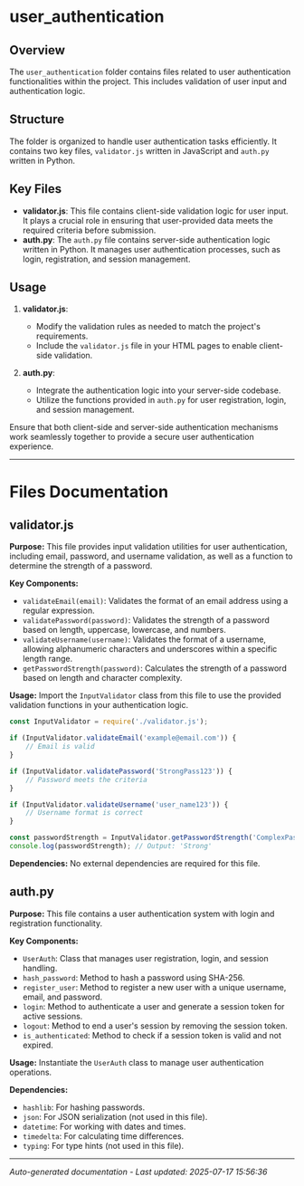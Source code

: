 # user_authentication

## Overview
The `user_authentication` folder contains files related to user authentication functionalities within the project. This includes validation of user input and authentication logic.

## Structure
The folder is organized to handle user authentication tasks efficiently. It contains two key files, `validator.js` written in JavaScript and `auth.py` written in Python.

## Key Files
- **validator.js**: This file contains client-side validation logic for user input. It plays a crucial role in ensuring that user-provided data meets the required criteria before submission.
- **auth.py**: The `auth.py` file contains server-side authentication logic written in Python. It manages user authentication processes, such as login, registration, and session management.

## Usage
1. **validator.js**:
   - Modify the validation rules as needed to match the project's requirements.
   - Include the `validator.js` file in your HTML pages to enable client-side validation.

2. **auth.py**:
   - Integrate the authentication logic into your server-side codebase.
   - Utilize the functions provided in `auth.py` for user registration, login, and session management.

Ensure that both client-side and server-side authentication mechanisms work seamlessly together to provide a secure user authentication experience.

---

# Files Documentation

## validator.js

**Purpose:** This file provides input validation utilities for user authentication, including email, password, and username validation, as well as a function to determine the strength of a password.

**Key Components:**
- `validateEmail(email)`: Validates the format of an email address using a regular expression.
- `validatePassword(password)`: Validates the strength of a password based on length, uppercase, lowercase, and numbers.
- `validateUsername(username)`: Validates the format of a username, allowing alphanumeric characters and underscores within a specific length range.
- `getPasswordStrength(password)`: Calculates the strength of a password based on length and character complexity.

**Usage:** Import the `InputValidator` class from this file to use the provided validation functions in your authentication logic.

```javascript
const InputValidator = require('./validator.js');

if (InputValidator.validateEmail('example@email.com')) {
    // Email is valid
}

if (InputValidator.validatePassword('StrongPass123')) {
    // Password meets the criteria
}

if (InputValidator.validateUsername('user_name123')) {
    // Username format is correct
}

const passwordStrength = InputValidator.getPasswordStrength('ComplexPass123');
console.log(passwordStrength); // Output: 'Strong'
```

**Dependencies:** No external dependencies are required for this file.

## auth.py

**Purpose:** This file contains a user authentication system with login and registration functionality.

**Key Components:**
- `UserAuth`: Class that manages user registration, login, and session handling.
- `hash_password`: Method to hash a password using SHA-256.
- `register_user`: Method to register a new user with a unique username, email, and password.
- `login`: Method to authenticate a user and generate a session token for active sessions.
- `logout`: Method to end a user's session by removing the session token.
- `is_authenticated`: Method to check if a session token is valid and not expired.

**Usage:** Instantiate the `UserAuth` class to manage user authentication operations.

**Dependencies:**
- `hashlib`: For hashing passwords.
- `json`: For JSON serialization (not used in this file).
- `datetime`: For working with dates and times.
- `timedelta`: For calculating time differences.
- `typing`: For type hints (not used in this file).

---
*Auto-generated documentation - Last updated: 2025-07-17 15:56:36*
